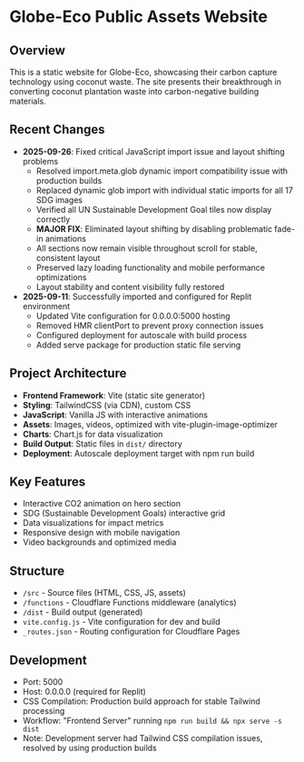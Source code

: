 # Globe-Eco Public Assets Website

## Overview
This is a static website for Globe-Eco, showcasing their carbon capture technology using coconut waste. The site presents their breakthrough in converting coconut plantation waste into carbon-negative building materials.

## Recent Changes
- **2025-09-26**: Fixed critical JavaScript import issue and layout shifting problems
  - Resolved import.meta.glob dynamic import compatibility issue with production builds
  - Replaced dynamic glob import with individual static imports for all 17 SDG images
  - Verified all UN Sustainable Development Goal tiles now display correctly
  - **MAJOR FIX**: Eliminated layout shifting by disabling problematic fade-in animations
  - All sections now remain visible throughout scroll for stable, consistent layout
  - Preserved lazy loading functionality and mobile performance optimizations
  - Layout stability and content visibility fully restored
- **2025-09-11**: Successfully imported and configured for Replit environment
  - Updated Vite configuration for 0.0.0.0:5000 hosting
  - Removed HMR clientPort to prevent proxy connection issues
  - Configured deployment for autoscale with build process
  - Added serve package for production static file serving

## Project Architecture
- **Frontend Framework**: Vite (static site generator)
- **Styling**: TailwindCSS (via CDN), custom CSS
- **JavaScript**: Vanilla JS with interactive animations
- **Assets**: Images, videos, optimized with vite-plugin-image-optimizer
- **Charts**: Chart.js for data visualization
- **Build Output**: Static files in `dist/` directory
- **Deployment**: Autoscale deployment target with npm run build

## Key Features
- Interactive CO2 animation on hero section
- SDG (Sustainable Development Goals) interactive grid
- Data visualizations for impact metrics
- Responsive design with mobile navigation
- Video backgrounds and optimized media

## Structure
- `/src` - Source files (HTML, CSS, JS, assets)
- `/functions` - Cloudflare Functions middleware (analytics)
- `/dist` - Build output (generated)
- `vite.config.js` - Vite configuration for dev and build
- `_routes.json` - Routing configuration for Cloudflare Pages

## Development
- Port: 5000
- Host: 0.0.0.0 (required for Replit)
- CSS Compilation: Production build approach for stable Tailwind processing
- Workflow: "Frontend Server" running `npm run build && npx serve -s dist`
- Note: Development server had Tailwind CSS compilation issues, resolved by using production builds
